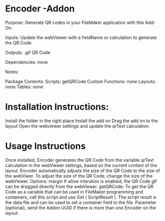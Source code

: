 # Encoder -Addon
Purpose: Generate QR codes in your FileMaker application with this Add-On.

Inputs:
  Update the webViewer with a fieldName or calculation to generate the QR Code

Outputs:
  .gif QR Code

Dependencies:
  none

Notes:

Package Contents:
  Scripts: getQRCode
  Custom Functions: none
  Layouts: none
  Tables: none

# Installation Instructions:
  Install the folder in the right place
  Install the add on
  Drag the add on to the layout
  Open the webviewer settings and update the qrText calculation

# Usage Instructions
  Once installed, Encoder generates the QR Code from the variable qrText calculation in the webViewer settings, based on the current context of the layout.
  Encoder automatically adjusts the size of the QR Code to the size of the webViwer.  To adjust the size of the QR Code, change the size of the webViewer.
  Options: margin
  If allow interation is enabled, the QR Code gif can be dragged directly from the webViewer.
  getQRCode: To get the QR Code as a variable that can be used in FileMaker programming and containers, call this script and use Get ( ScriptResult ). The script result is the data file and can be used to set a container field to the file.
  Parameter (optional), send the Addon UUID if there is more than one Encoder on the layout.